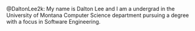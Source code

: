 @DaltonLee2k: My name is Dalton Lee and I am a undergrad in the University of Montana Computer Science department pursuing a
degree with a focus in Software Engineering.

